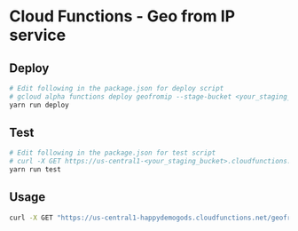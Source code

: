 # Cloud Functions - Geo from IP service

## Deploy

``` bash
# Edit following in the package.json for deploy script
# gcloud alpha functions deploy geofromip --stage-bucket <your_staging_bucket> --trigger-http
yarn run deploy
```

## Test

``` bash
# Edit following in the package.json for test script
# curl -X GET https://us-central1-<your_staging_bucket>.cloudfunctions.net/geofromip
yarn run test
```

## Usage

``` bash
curl -X GET "https://us-central1-happydemogods.cloudfunctions.net/geofromip"
```
